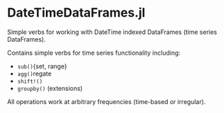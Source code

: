 # DateTimeDataFrames.jl

Simple verbs for working with DateTime indexed DataFrames (time series DataFrames).

Contains simple verbs for time series functionality including:
* `sub()`{set, range}
* `agg()`regate
* `shift!()`
* `groupby()` (extensions)

All operations work at arbitrary frequencies (time-based or irregular).

